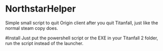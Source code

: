 # NorthstarHelper
Simple small script to quit Origin client after you quit Titanfall, just like the normal steam copy does.

#Install
Just put the powershell script or the EXE in your Titanfall 2 folder, run the script instead of the launcher.
